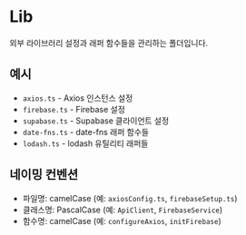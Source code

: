 # Lib

외부 라이브러리 설정과 래퍼 함수들을 관리하는 폴더입니다.

## 예시

- `axios.ts` - Axios 인스턴스 설정
- `firebase.ts` - Firebase 설정
- `supabase.ts` - Supabase 클라이언트 설정
- `date-fns.ts` - date-fns 래퍼 함수들
- `lodash.ts` - lodash 유틸리티 래퍼들

## 네이밍 컨벤션

- 파일명: camelCase (예: `axiosConfig.ts`, `firebaseSetup.ts`)
- 클래스명: PascalCase (예: `ApiClient`, `FirebaseService`)
- 함수명: camelCase (예: `configureAxios`, `initFirebase`)

